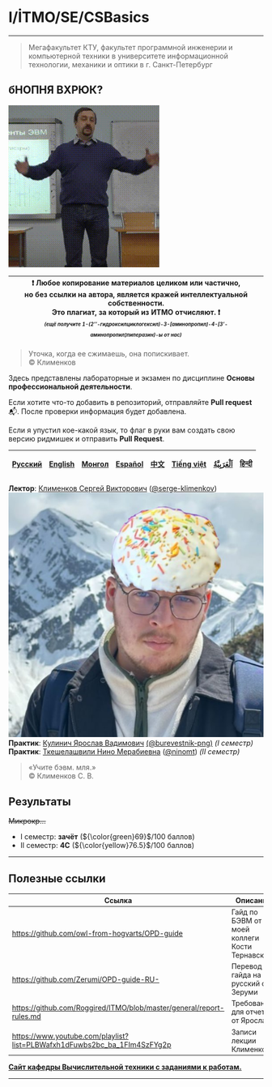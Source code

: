 # I/İTMO/SE/CSBasics

---
> Мегафакультет КТУ, факультет программной инженерии и компьютерной техники в университете информационной технологии, механики и оптики в г. Санкт-Петербург
## бНОПНЯ ВХРЮК?
![gif](https://github.com/XVIIStarPlatinum/ITMO/blob/master/img/gifs/klimenkov-flex.gif)

| :exclamation: <b>Любое копирование материалов целиком или частично,<br>но без ссылки на автора, является кражей интеллектуальной собственности.<br>Это плагиат, за который из ИТМО отчисляют.</b> :exclamation:<br><sub><sup><i>(ещё получите 1-(2’’-гидроксилциклогексил)-3-[аминопропил]-4-[3’-аминопропил]пиперазин)-ы от нас)</sup></sub></b> |
|---------------------------------------------------------------------------------------------------------------------------------------------------------------------------------------------------------------------------------------------------------------------------------------------------------------------------------------------------|
> Уточка, когда ее сжимаешь, она попискивает.\
© Клименков

Здесь представлены лабораторные и экзамен по дисциплине **Основы профессиональной деятельности**.

Если хотите что-то добавить в репозиторий, отправляйте **Pull request** :mailbox_with_mail:. После проверки информация будет добавлена.

Если я упустил кое-какой язык, то флаг в руки вам создать свою версию ридмишек и отправить **Pull Request**.

| [<strong>Русский</strong>](https://github.com/XVIIStarPlatinum/itmo/blob/master/Software%20Engineering/README.md) | [<strong>English</strong>](https://github.com/XVIIStarPlatinum/itmo/blob/master/Software%20Engineering/.docs/README_EN.md) | [<strong>Монгол</strong>](https://github.com/XVIIStarPlatinum/itmo/blob/master/Software%20Engineering/.docs/README_MN.md) | [<strong>Español</strong>](https://github.com/XVIIStarPlatinum/itmo/blob/master/Software%20Engineering/.docs/README_ES.md) | [<strong>中文</strong>](https://github.com/XVIIStarPlatinum/itmo/blob/master/Software%20Engineering/.docs/README_CN.md) | [<strong>Tiếng việt</strong>](https://github.com/XVIIStarPlatinum/itmo/blob/master/Software%20Engineering/.docs/README_VN.md) | [<strong><p dir="rtl" lang="ar">اَلْعَرَبِيَّةُ</p></strong>](https://github.com/XVIIStarPlatinum/itmo/blob/master/Software%20Engineering/.docs/README_AR.md) | [<strong>हिन्दी</strong>](https://github.com/XVIIStarPlatinum/itmo/blob/master/Software%20Engineering/.docs/README_IN.md) |
|-------------------------------------------------------------------------------------------------------------------|----------------------------------------------------------------------------------------------------------------------------|---------------------------------------------------------------------------------------------------------------------------|----------------------------------------------------------------------------------------------------------------------------|-----------------------------------------------------------------------------------------------------------------------|-------------------------------------------------------------------------------------------------------------------------------|---------------------------------------------------------------------------------------------------------------------------------------------------------------|---------------------------------------------------------------------------------------------------------------------------|

**Лектор**: [Клименков Сергей Викторович](https://my.itmo.ru/persons/148787) ([@serge-klimenkov](https://github.com/Serge-Klimenkov))\
![Кулич](https://github.com/XVIIStarPlatinum/ITMO/blob/master/img/memes/Kulich.jpg)\
**Практик**: [Кулинич Ярослав Вадимович](https://my.itmo.ru/persons/284721) [(@burevestnik-png)](https://github.com/burevestnik-png) *(I семестр)*\
**Практик**: [Ткешелашвили Нино Мерабиевна](https://my.itmo.ru/persons/153355) ([@ninomt](https://github.com/ninomt)) *(II семестр)*

> «Учите бэвм. мля.»\
© Клименков С. В.
## Результаты
<s>Микрокр...</s>
- I семестр: **зачёт** (${\color{green}69}$/100 баллов)
- II семестр: **4C** (${\color{yellow}76.5}$/100 баллов)
---

## Полезные ссылки
| Ссылка                                                                    | Описание                                                                                    |
|---------------------------------------------------------------------------|---------------------------------------------------------------------------------------------|
| https://github.com/owl-from-hogvarts/OPD-guide                            | Гайд по БЭВМ от моей коллеги Кости Тернавского                                              |
| https://github.com/Zerumi/OPD-guide-RU-                                   | Перевод гайда на русский от Зеруми                                                          |
| https://github.com/Roggired/ITMO/blob/master/general/report-rules.md      | Требования для отчета от Ярослава                                                           |
| https://www.youtube.com/playlist?list=PLBWafxh1dFuwbs2bc_ba_1FIm4SzFYg2p  | Записи лекции Клименкова                                                                    |


[**Сайт кафедры Вычислительной техники с заданиями к работам.**](https://se.ifmo.ru/courses/csbasics#labs)

---
